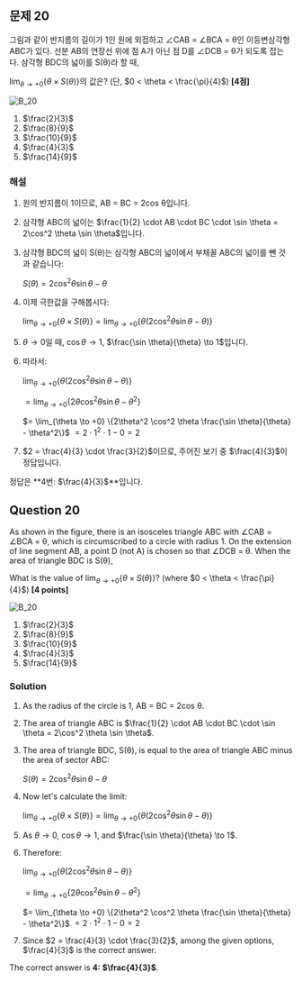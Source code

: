 ## 문제 20

그림과 같이 반지름의 길이가 1인 원에 외접하고 ∠CAB = ∠BCA = θ인 이등변삼각형 ABC가 있다. 선분 AB의 연장선 위에 점 A가 아닌 점 D를 ∠DCB = θ가 되도록 잡는다. 삼각형 BDC의 넓이를 S(θ)라 할 때,

$\lim_{\theta \to +0} \{\theta \times S(\theta)\}$의 값은? (단, $0 < \theta < \frac{\pi}{4}$) **[4점]**

![B_20](../Images/B_20.png)

1. $\frac{2}{3}$
2. $\frac{8}{9}$
3. $\frac{10}{9}$
4. $\frac{4}{3}$
5. $\frac{14}{9}$

### 해설

1) 원의 반지름이 1이므로, AB = BC = 2cos θ입니다.

2) 삼각형 ABC의 넓이는 $\frac{1}{2} \cdot AB \cdot BC \cdot \sin \theta = 2\cos^2 \theta \sin \theta$입니다.

3) 삼각형 BDC의 넓이 S(θ)는 삼각형 ABC의 넓이에서 부채꼴 ABC의 넓이를 뺀 것과 같습니다:

   $S(\theta) = 2\cos^2 \theta \sin \theta - \theta$

4) 이제 극한값을 구해봅시다:

   $\lim_{\theta \to +0} \{\theta \times S(\theta)\} = \lim_{\theta \to +0} \{\theta(2\cos^2 \theta \sin \theta - \theta)\}$

5) $\theta \to 0$일 때, $\cos \theta \to 1$, $\frac{\sin \theta}{\theta} \to 1$입니다.

6) 따라서:

   $\lim_{\theta \to +0} \{\theta(2\cos^2 \theta \sin \theta - \theta)\}$

   $= \lim_{\theta \to +0} \{2\theta \cos^2 \theta \sin \theta - \theta^2\}$

   $= \lim_{\theta \to +0} \{2\theta^2 \cos^2 \theta \frac{\sin \theta}{\theta} - \theta^2\}$
   $= 2 \cdot 1^2 \cdot 1 - 0 = 2$

7) $2 = \frac{4}{3} \cdot \frac{3}{2}$이므로, 주어진 보기 중 $\frac{4}{3}$이 정답입니다.

정답은 **4번: $\frac{4}{3}$**입니다.

## Question 20

As shown in the figure, there is an isosceles triangle ABC with ∠CAB = ∠BCA = θ, which is circumscribed to a circle with radius 1. On the extension of line segment AB, a point D (not A) is chosen so that ∠DCB = θ. When the area of triangle BDC is S(θ),

What is the value of $\lim_{\theta \to +0} \{\theta \times S(\theta)\}$? (where $0 < \theta < \frac{\pi}{4}$) **[4 points]**

![B_20](../Images/B_20.png)

1. $\frac{2}{3}$
2. $\frac{8}{9}$
3. $\frac{10}{9}$
4. $\frac{4}{3}$
5. $\frac{14}{9}$

### Solution

1) As the radius of the circle is 1, AB = BC = 2cos θ.

2) The area of triangle ABC is $\frac{1}{2} \cdot AB \cdot BC \cdot \sin \theta = 2\cos^2 \theta \sin \theta$.

3) The area of triangle BDC, S(θ), is equal to the area of triangle ABC minus the area of sector ABC:

   $S(\theta) = 2\cos^2 \theta \sin \theta - \theta$

4) Now let's calculate the limit:

   $\lim_{\theta \to +0} \{\theta \times S(\theta)\} = \lim_{\theta \to +0} \{\theta(2\cos^2 \theta \sin \theta - \theta)\}$

5) As $\theta \to 0$, $\cos \theta \to 1$, and $\frac{\sin \theta}{\theta} \to 1$.

6) Therefore:

   $\lim_{\theta \to +0} \{\theta(2\cos^2 \theta \sin \theta - \theta)\}$

   $= \lim_{\theta \to +0} \{2\theta \cos^2 \theta \sin \theta - \theta^2\}$

   $= \lim_{\theta \to +0} \{2\theta^2 \cos^2 \theta \frac{\sin \theta}{\theta} - \theta^2\}$
   $= 2 \cdot 1^2 \cdot 1 - 0 = 2$

7) Since $2 = \frac{4}{3} \cdot \frac{3}{2}$, among the given options, $\frac{4}{3}$ is the correct answer.

The correct answer is **4: $\frac{4}{3}$**.